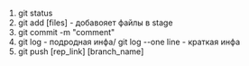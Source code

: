 1. git status
2. git add [files] - добавояет файлы в stage
3. git commit -m "comment"
4. git log - подродная инфа/ git log --one line - краткая инфа
5. git push [rep_link] [branch_name]